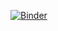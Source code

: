 [![Binder](https://mybinder.org/badge_logo.svg)](https://mybinder.org/v2/gh/pc3541/Map/HEAD?urlpath=voila%2Frender%2FMap%20(1).ipynb)

